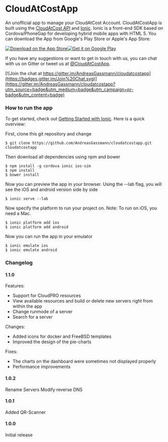 # CloudAtCostApp
An unofficial app to manage your CloudAtCost Account. CloudAtCostApp is built using the [CloudAtCost API](https://github.com/cloudatcost/api) and [Ionic](http://ionicframework.com/).
Ionic is a front-end SDK based on Cordova/PhoneGap for developing hybrid mobile apps with HTML 5. You can download the App from Google's Play Store or Apple's App Store:

[![Download on the App Store](https://devimages.apple.com.edgekey.net/app-store/marketing/guidelines/images/badge-download-on-the-app-store.svg)](https://itunes.apple.com/en/app/cloudatcost/id975360892)[![Get it on Google Play](https://developer.android.com/images/brand/en_generic_rgb_wo_45.png)](https://play.google.com/store/apps/details?id=com.cloudatcostapp.app)

If you have any suggestions or want to get in touch with us, you can chat with us on Gitter or tweet us at [@CloudAtCostApp](https://twitter.com/cloudatcostapp).

[![Join the chat at https://gitter.im/AndreasGassmann/cloudatcostapp](https://badges.gitter.im/Join%20Chat.svg)](https://gitter.im/AndreasGassmann/cloudatcostapp?utm_source=badge&utm_medium=badge&utm_campaign=pr-badge&utm_content=badge)

### How to run the app

To get started, check out [Getting Started with Ionic](http://ionicframework.com/getting-started/). Here is a quick overview:

First, clone this git repository and change 
````shell
$ git clone https://github.com/AndreasGassmann/cloudatcostapp.git cloudatcostapp
````
Then download all dependencies using npm and bower
````shell
$ npm install -g cordova ionic ios-sim
$ npm install
$ bower install
````
Now you can preview the app in your browser. Using the --lab flag, you will see the iOS and android version side by side
````
$ ionic serve --lab
````
Now specify the platform to run your project on. Note: To run on iOS, you need a Mac.
````shell
$ ionic platform add ios
$ ionic platform add android
````
Now you can run the app in your emulator
````shell
$ ionic emulate ios
$ ionic emulate android
````

### Changelog
#### 1.1.0
Features:
- Support for CloudPRO resources
 - View available resources and build or delete new servers right from within the app
- Change runmode of a server
- Search for a server

Changes:
- Added icons for docker and FreeBSD templates
- Improved the design of the pie-charts

Fixes:
- The charts on the dashboard were sometimes not displayed properly
- Performance improvements

#### 1.0.2
Rename Servers
Modify reverse DNS

#### 1.0.1
Added QR-Scanner

#### 1.0.0
Initial release